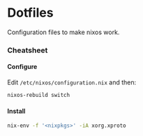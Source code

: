 # Dotfiles

Configuration files to make nixos work.

### Cheatsheet

#### Configure

Edit `/etc/nixos/configuration.nix` and then:

```bash
nixos-rebuild switch
```

#### Install

```bash
nix-env -f '<nixpkgs>' -iA xorg.xproto
```
